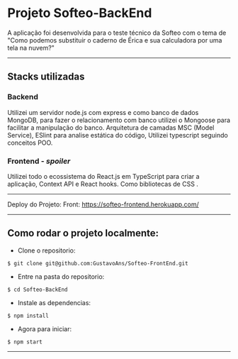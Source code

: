 # Projeto Softeo-BackEnd
A aplicação foi desenvolvida para o teste técnico da Softeo com o tema de "Como podemos substituir o caderno de Érica e sua calculadora por uma tela na nuvem?"

---

## Stacks utilizadas 

### Backend
 
Utilizei um servidor node.js com express e como banco de dados MongoDB, para fazer o relacionamento com banco utilizei o Mongoose para facilitar a manipulação do banco.
Arquitetura de camadas MSC (Model Service), ESlint para analise estática do código, Utilizei typescript seguindo conceitos POO.

### Frontend - *spoiler*

Utilizei todo o ecossistema do React.js em TypeScript para criar a aplicação, Context API e React hooks.
Como bibliotecas de CSS .

---

Deploy do Projeto: 
Front: https://softeo-frontend.herokuapp.com/

---

## Como rodar o projeto localmente:

  * Clone o repositorio:
  ```
  $ git clone git@github.com:GustavoAns/Softeo-FrontEnd.git
  ```
  * Entre na pasta do repositorio:
  ```
  $ cd Softeo-BackEnd
  ```
  * Instale as dependencias:
  ```
  $ npm install
  ```
  * Agora para iniciar:
  ```
  $ npm start
  ```

---
